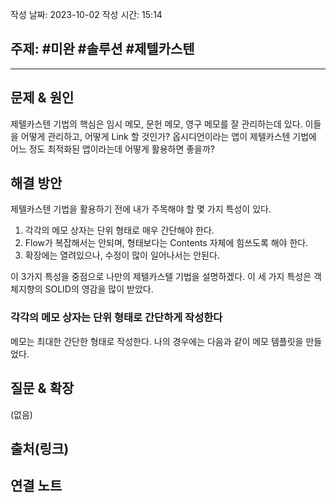 작성 날짜: 2023-10-02
작성 시간: 15:14

## 주제: #미완 #솔루션 #제텔카스텐 

----

## 문제 & 원인

제텔카스텐 기법의 핵심은 임시 메모, 문헌 메모, 영구 메모를 잘 관리하는데 있다. 이들을 어떻게 관리하고, 어떻게 Link 할 것인가? 옵시디언이라는 앱이 제텔카스텐 기법에 어느 정도 최적화된 앱이라는데 어떻게 활용하면 좋을까?

## 해결 방안

제텔카스텐 기법을 활용하기 전에 내가 주목해야 할 몇 가지 특성이 있다.

1. 각각의 메모 상자는 단위 형태로 매우 간단해야 한다.
2. Flow가 복잡해서는 안되며, 형태보다는 Contents 자체에 힘쓰도록 해야 한다.
3. 확장에는 열려있으나, 수정이 많이 일어나서는 안된다.

이 3가지 특성을 중점으로 나만의 제텔카스텔 기법을 설명하겠다. 이 세 가지 특성은 객체지향의 SOLID의 영감을 많이 받았다.

### 각각의 메모 상자는 단위 형태로 간단하게 작성한다

메모는 최대한 간단한 형태로 작성한다. 나의 경우에는 다음과 같이 메모 템플릿을 만들었다.




## 질문 & 확장

(없음)

## 출처(링크)


## 연결 노트

